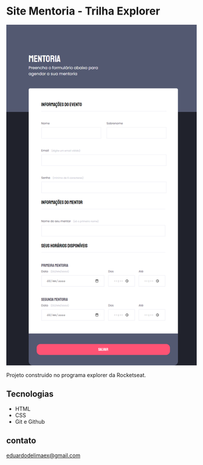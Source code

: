 # Site Mentoria - Trilha Explorer

![Preview](./.github/Preview.png)


Projeto construido no programa explorer da Rocketseat.

##  Tecnologias

- HTML
- CSS
- Git e Github

## contato

eduardodelimaex@gmail.com